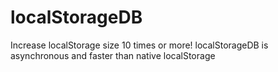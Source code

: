 # localStorageDB
Increase localStorage size 10 times or more! localStorageDB is asynchronous and faster than native localStorage
